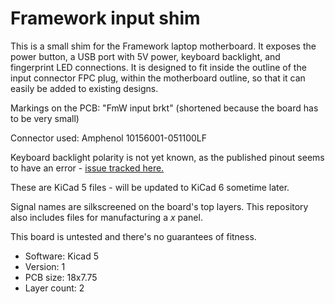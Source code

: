 # Framework input shim

This is a small shim for the Framework laptop motherboard. It exposes the power button,
a USB port with 5V power, keyboard backlight, and fingerprint LED connections.
It is designed to fit inside the outline of the input connector FPC plug,
within the motherboard outline, so that it can easily be added to existing designs.

Markings on the PCB: "FmW input brkt" (shortened because the board has to be very small)

Connector used: Amphenol 10156001-051100LF

Keyboard backlight polarity is not yet known, as the published pinout seems to have
an error - 
[issue tracked here.](https://github.com/FrameworkComputer/Mainboard/issues/5)

These are KiCad 5 files - will be updated to KiCad 6 sometime later.

Signal names are silkscreened on the board's top layers.
This repository also includes files for manufacturing a _x_ panel.

This board is untested and there's no guarantees of fitness.

- Software: Kicad 5
- Version: 1
- PCB size: 18x7.75
- Layer count: 2
